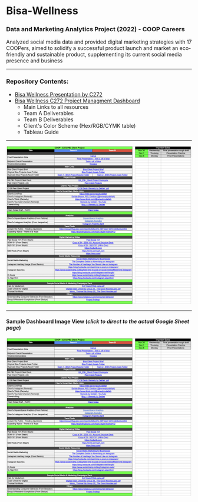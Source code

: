 # Bisa-Wellness
### Data and Marketing Analytics Project (2022) - COOP Careers

Analyzed social media data and provided digital marketing strategies with 17 COOPers, aimed to solidify a successful product launch and market an eco-friendly and sustainable product, supplementing its current social media presence and business

---
### Repository Contents:
* [Bisa Wellness Presentation by C272](https://github.com/angeloparayno/Bisa-Wellness/blob/main/Bisa-Wellness-C272.pdf)
* [Bisa Wellness C272 Project Managment Dashboard](https://github.com/angeloparayno/Bisa-Wellness/blob/main/Bisa-Wellness-Project-Dashboard-C272.xlsx)
  * Main Links to all resources
  * Team A Deliverables
  * Team B Deliverables
  * Client's Color Scheme (Hex/RGB/CYMK table)
  * Tableau Guide
---
[![](images/dashboard-main-page-view.png)](https://github.com/angeloparayno/Bisa-Wellness/blob/main/Bisa-Wellness-C272.pdf)

---
#### Sample Dashboard Image View (*click to direct to the actual Google Sheet page*)
[![](https://github.com/angeloparayno/Bisa-Wellness/blob/main/assets/Dashboard%20Main%20Page%20View.png)](https://docs.google.com/spreadsheets/d/1CU-WzdBYpbABvCJHAWWgHoPRI_2OACFkBRVxR1zQ-6w/edit#gid=0)

